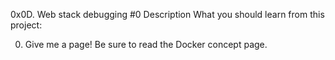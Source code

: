 0x0D. Web stack debugging #0
Description
What you should learn from this project:

0. Give me a page!
Be sure to read the Docker concept page.
